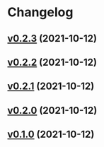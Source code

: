 # Changelog

## [v0.2.3](https://github.com/k1LoW/github-script-ruby/compare/v0.2.2...v0.2.3) (2021-10-12)


## [v0.2.2](https://github.com/k1LoW/github-script-ruby/compare/v0.2.1...v0.2.2) (2021-10-12)


## [v0.2.1](https://github.com/k1LoW/github-script-ruby/compare/v0.2.0...v0.2.1) (2021-10-12)


## [v0.2.0](https://github.com/k1LoW/github-script-ruby/compare/v0.1.0...v0.2.0) (2021-10-12)


## [v0.1.0](https://github.com/k1LoW/github-script-ruby/compare/73e586948d3c...v0.1.0) (2021-10-12)

